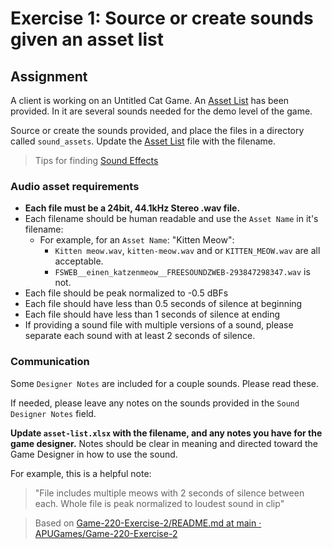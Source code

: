 # Exercise 1: Source or create sounds given an asset list

## Assignment

A client is working on an Untitled Cat Game. An [Asset List](../asset-list.xlsx) has been provided. In it are several sounds needed for the demo level of the game.

Source or create the sounds provided, and place the files in a directory called `sound_assets`. Update the [Asset List](../asset-list.xlsx) file with the filename.

> Tips for finding [Sound Effects](https://www.freeaudioresource.com/sound-effects)

### Audio asset requirements

- **Each file must be a 24bit, 44.1kHz Stereo .wav file.**
- Each filename should be human readable and use the `Asset Name` in it's filename:
  - For example, for an `Asset Name`: "Kitten Meow":
    - `Kitten meow.wav`, `kitten-meow.wav` and or `KITTEN_MEOW.wav` are all acceptable.
    - `FSWEB__einen_katzenmeow__FREESOUNDZWEB-293847298347.wav` is not.
- Each file should be peak normalized to -0.5 dBFs
- Each file should have less than 0.5 seconds of silence at beginning
- Each file should have less than 1 seconds of silence at ending
- If providing a sound file with multiple versions of a sound, please separate each sound with at least 2 seconds of silence.

### Communication

Some `Designer Notes` are included for a couple sounds. Please read these.

If needed, please leave any notes on the sounds provided in the `Sound Designer Notes` field.

**Update `asset-list.xlsx` with the filename, and any notes you have for the game designer.** Notes should be clear in meaning and directed toward the Game Designer in how to use the sound.

For example, this is a helpful note:

> "File includes multiple meows with 2 seconds of silence between each. Whole file is peak normalized to loudest sound in clip"

> Based on [Game-220-Exercise-2/README.md at main · APUGames/Game-220-Exercise-2](https://github.com/APUGames/Game-220-Exercise-2/blob/main/README.md)
